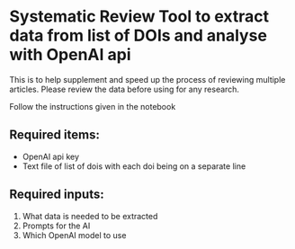 # Systematic Review Tool to extract data from list of DOIs and analyse with OpenAI api

This is to help supplement and speed up the process of reviewing multiple articles.
Please review the data before using for any research.

Follow the instructions given in the notebook

## Required items:
- OpenAI api key
- Text file of list of dois with each doi being on a separate line

## Required inputs:
1. What data is needed to be extracted
2. Prompts for the AI
3. Which OpenAI model to use
